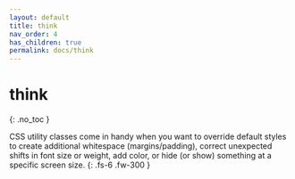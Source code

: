 ```yaml
---
layout: default
title: think
nav_order: 4
has_children: true
permalink: docs/think
---
```


# think
{: .no_toc }

CSS utility classes come in handy when you want to override default styles to create additional whitespace (margins/padding), correct unexpected shifts in font size or weight, add color, or hide (or show) something at a specific screen size.
{: .fs-6 .fw-300 }
